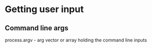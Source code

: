 # Getting user input 
## Command line args
process.argv - arg vector or array holding the command line inputs
